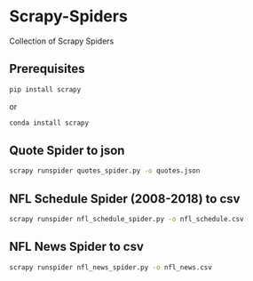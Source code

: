 # Scrapy-Spiders
Collection of Scrapy Spiders

## Prerequisites
```bash
pip install scrapy
```
or
```bash
conda install scrapy
```
## Quote Spider to json
```bash
scrapy runspider quotes_spider.py -o quotes.json
```
## NFL Schedule Spider (2008-2018) to csv
```bash
scrapy runspider nfl_schedule_spider.py -o nfl_schedule.csv
```
## NFL News Spider to csv
```bash
scrapy runspider nfl_news_spider.py -o nfl_news.csv
```